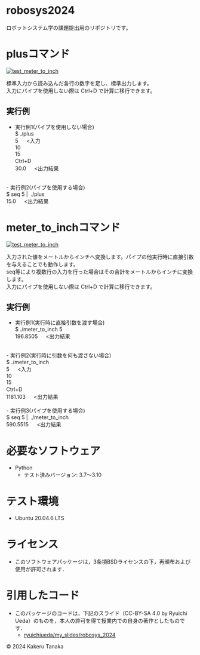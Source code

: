 # robosys2024

ロボットシステム学の課題提出用のリポジトリです。

# plusコマンド
[![test_meter_to_inch](https://github.com/TanakaKakeru/robosys2024/actions/workflows/test_plus.yml/badge.svg)](https://github.com/TanakaKakeru/robosys2024/actions/workflows/test_plus.yml)

標準入力から読み込んだ各行の数字を足し、標準出力します。 <br>
入力にパイプを使用しない際は&nbsp;Ctrl+D&nbsp;で計算に移行できます。

## 実行例
- 実行例1(パイプを使用しない場合) <br> 
$&nbsp;./plus <br>
5 &emsp; <入力 <br>
10 <br>
15 <br>
Ctrl+D　 <br>
30.0 &emsp; <出力結果 <br>
<br>
- 実行例2(パイプを使用する場合)  <br> 
$&nbsp;seq&nbsp;5&nbsp;|&nbsp; ./plus <br>
15.0 &emsp; <出力結果<br>

# meter_to_inchコマンド
[![test_meter_to_inch](https://github.com/TanakaKakeru/robosys2024/actions/workflows/test_meter_to_inch.yml/badge.svg)](https://github.com/TanakaKakeru/robosys2024/actions/workflows/test_meter_to_inch.yml)

入力された値をメートルからインチへ変換します。パイプの他実行時に直接引数を与えることでも動作します。<br>
seq等により複数行の入力を行った場合はその合計をメートルからインチに変換します。<br>
入力にパイプを使用しない際は&nbsp;Ctrl+D&nbsp;で計算に移行できます。<br>

## 実行例
- 実行例1(実行時に直接引数を渡す場合)<br>
$&nbsp;./meter_to_inch&nbsp;5 <br>
196.8505 &emsp; <出力結果 <br>
<br>
- 実行例2(実行時に引数を何も渡さない場合)<br>
$&nbsp;./meter_to_inch <br>
5 &emsp; <入力 <br>
10 <br>
15 <br>
Ctrl+D　 <br>
1181.103 &emsp; <出力結果 <br>
<br>
- 実行例3(パイプを使用する場合)<br>
$&nbsp;seq&nbsp;5&nbsp;|&nbsp; ./meter_to_inch <br>
590.5515 &emsp; <出力結果<br>

# 必要なソフトウェア
- Python
  - テスト済みバージョン: 3.7～3.10

# テスト環境
- Ubuntu 20.04.6 LTS

# ライセンス
- このソフトウェアパッケージは，3条項BSDライセンスの下，再頒布および使用が許可されます．


# 引用したコード
- このパッケージのコードは，下記のスライド（CC-BY-SA 4.0 by Ryuichi Ueda）のものを，本人の許可を得て授業内での自身の著作としたものです．
    - [ryuichiueda/my_slides/robosys_2024](https://github.com/ryuichiueda/my_slides/tree/master/robosys_2024)<br>

© 2024 Kakeru Tanaka
